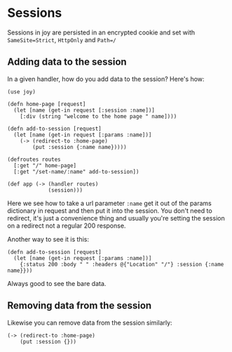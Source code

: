 # Sessions

Sessions in joy are persisted in an encrypted cookie and set with `SameSite=Strict`, `HttpOnly` and `Path=/`

## Adding data to the session

In a given handler, how do you add data to the session? Here's how:

```janet
(use joy)

(defn home-page [request]
  (let [name (get-in request [:session :name])]
    [:div (string "welcome to the home page " name])))

(defn add-to-session [request]
  (let [name (get-in request [:params :name])]
    (-> (redirect-to :home-page)
        (put :session {:name name}))))

(defroutes routes
  [:get "/" home-page]
  [:get "/set-name/:name" add-to-session])

(def app (-> (handler routes)
             (session)))
```

Here we see how to take a url parameter `:name` get it out of the params dictionary in request and then put it into the session. You don't need to redirect, it's just a convenience thing and usually you're setting the session on a redirect not a regular 200 response.

Another way to see it is this:

```janet
(defn add-to-session [request]
  (let [name (get-in request [:params :name])]
    {:status 200 :body " " :headers @{"Location" "/"} :session {:name name}}))
```

Always good to see the bare data.

## Removing data from the session

Likewise you can remove data from the session similarly:

```janet
(-> (redirect-to :home-page)
    (put :session {}))
```


